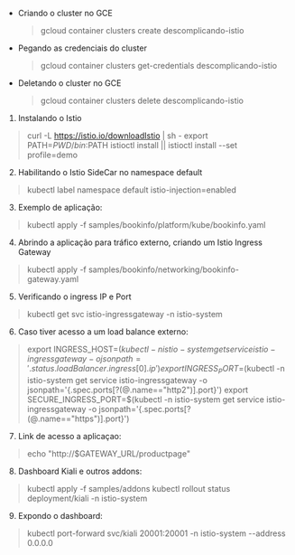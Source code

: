 - Criando o cluster no GCE
  > gcloud container clusters create descomplicando-istio 

- Pegando as credenciais do cluster
  > gcloud container clusters get-credentials descomplicando-istio

- Deletando o cluster no GCE
  > gcloud container clusters delete descomplicando-istio

1. Instalando o Istio
  > curl -L https://istio.io/downloadIstio | sh -
  > export PATH=$PWD/bin:$PATH
  > istioctl install || istioctl install --set profile=demo

2. Habilitando o Istio SideCar no namespace default
  > kubectl label namespace default istio-injection=enabled
  
3. Exemplo de aplicação:
  > kubectl apply -f samples/bookinfo/platform/kube/bookinfo.yaml

4. Abrindo a aplicação para tráfico externo, criando um Istio Ingress Gateway
  > kubectl apply -f samples/bookinfo/networking/bookinfo-gateway.yaml

5. Verificando o ingress IP e Port
  > kubectl get svc istio-ingressgateway -n istio-system

6. Caso tiver acesso a um load balance externo:
  > export INGRESS_HOST=$(kubectl -n istio-system get service istio-ingressgateway -o jsonpath='{.status.loadBalancer.ingress[0].ip}')
  > export INGRESS_PORT=$(kubectl -n istio-system get service istio-ingressgateway -o jsonpath='{.spec.ports[?(@.name=="http2")].port}')
  > export SECURE_INGRESS_PORT=$(kubectl -n istio-system get service istio-ingressgateway -o jsonpath='{.spec.ports[?(@.name=="https")].port}')

7. Link de acesso a aplicaçao:
  > echo "http://$GATEWAY_URL/productpage"

8. Dashboard Kiali e outros addons:
  > kubectl apply -f samples/addons
  > kubectl rollout status deployment/kiali -n istio-system

9. Expondo o dashboard:
  > kubectl port-forward svc/kiali 20001:20001 -n istio-system --address 0.0.0.0

